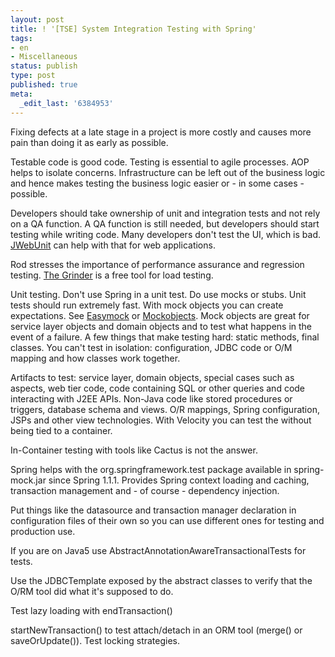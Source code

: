 ```yaml
---
layout: post
title: ! '[TSE] System Integration Testing with Spring'
tags:
- en
- Miscellaneous
status: publish
type: post
published: true
meta:
  _edit_last: '6384953'
---
```

<p>Fixing defects at a late stage in a project is more costly and causes more pain than doing it as early as possible.</p>

<p>Testable code is good code. Testing is essential to agile processes. AOP helps to isolate concerns. Infrastructure can be left out of the business logic and hence makes testing the business logic easier or - in some cases - possible.</p>

<p>Developers should take ownership of unit and integration tests and not rely on a QA function. A QA function is still needed, but developers should start testing while writing code. Many developers don't test the UI, which is bad. <a href="http://jwebunit.sourceforge.net/">JWebUnit</a> can help with that for web applications.</p>

<p>Rod stresses the importance of performance assurance and regression testing. <a href="http://grinder.sourceforge.net/">The Grinder</a> is a free tool for load testing.</p>

<p>Unit testing. Don't use Spring in a unit test. Do use mocks or stubs. Unit tests should run extremely fast. With mock objects you can create expectations. See <a href="http://www.easymock.org/">Easymock</a> or <a href="http://www.mockobjects.com/">Mockobjects</a>. Mock objects are great for service layer objects and domain objects and to test what happens in the event of a failure. A few things that make testing hard: static methods, final classes. You can't test in isolation: configuration, JDBC code or O/M mapping and how classes work together.</p>

<p>Artifacts to test: service layer, domain objects, special cases such as aspects, web tier code, code containing SQL or other queries and code interacting with J2EE APIs. Non-Java code like stored procedures or triggers, database schema and views. O/R mappings, Spring configuration, JSPs and other view technologies. With Velocity you can test the without being tied to a container.</p>

<p>In-Container testing with tools like Cactus is not the answer.</p>

<p>Spring helps with the org.springframework.test package available in spring-mock.jar since Spring 1.1.1. Provides Spring context loading and caching, transaction management and - of course - dependency injection.</p>

<p>Put things like the datasource and transaction manager declaration in configuration files of their own so you can use different ones for testing and production use.</p>

<p>If you are on Java5 use AbstractAnnotationAwareTransactionalTests for tests.</p>

<p>Use the JDBCTemplate exposed by the abstract classes to verify that the O/RM tool did what it's supposed to do.</p>

<p>Test lazy loading with endTransaction()</p>

<p>startNewTransaction() to test attach/detach in an ORM tool (merge() or saveOrUpdate()). Test locking strategies.</p>
